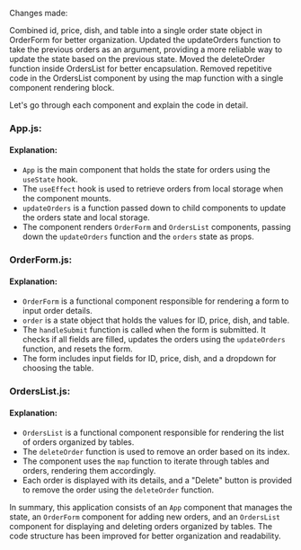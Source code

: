 Changes made:

Combined id, price, dish, and table into a single order state object in OrderForm for better organization.
Updated the updateOrders function to take the previous orders as an argument, providing a more reliable way to update the state based on the previous state.
Moved the deleteOrder function inside OrdersList for better encapsulation.
Removed repetitive code in the OrdersList component by using the map function with a single component rendering block.

Let's go through each component and explain the code in detail.

### App.js:

#### Explanation:

- `App` is the main component that holds the state for orders using the `useState` hook.
- The `useEffect` hook is used to retrieve orders from local storage when the component mounts.
- `updateOrders` is a function passed down to child components to update the orders state and local storage.
- The component renders `OrderForm` and `OrdersList` components, passing down the `updateOrders` function and the `orders` state as props.

### OrderForm.js:

#### Explanation:

- `OrderForm` is a functional component responsible for rendering a form to input order details.
- `order` is a state object that holds the values for ID, price, dish, and table.
- The `handleSubmit` function is called when the form is submitted. It checks if all fields are filled, updates the orders using the `updateOrders` function, and resets the form.
- The form includes input fields for ID, price, dish, and a dropdown for choosing the table.

### OrdersList.js:

#### Explanation:

- `OrdersList` is a functional component responsible for rendering the list of orders organized by tables.
- The `deleteOrder` function is used to remove an order based on its index.
- The component uses the `map` function to iterate through tables and orders, rendering them accordingly.
- Each order is displayed with its details, and a "Delete" button is provided to remove the order using the `deleteOrder` function.

In summary, this application consists of an `App` component that manages the state, an `OrderForm` component for adding new orders, and an `OrdersList` component for displaying and deleting orders organized by tables. The code structure has been improved for better organization and readability.
